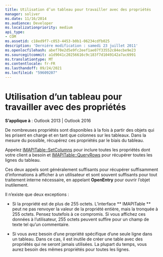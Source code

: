 ```yaml
---
title: Utilisation d’un tableau pour travailler avec des propriétés
manager: soliver
ms.date: 11/16/2014
ms.audience: Developer
ms.localizationpriority: medium
api_type:
- COM
ms.assetid: c18ed9f7-c053-4453-b0b1-06234cdfb025
description: 'Derniére modification : samedi 23 juillet 2011'
ms.openlocfilehash: abef70e2d5e9fc2eef1ae07f33552c84ecbe9e23
ms.sourcegitcommit: a1d9041c20256616c9c183f7d1049142a7ac6991
ms.translationtype: MT
ms.contentlocale: fr-FR
ms.lasthandoff: 09/24/2021
ms.locfileid: "59609207"
---
```

# <a name="using-a-table-to-work-with-properties"></a>Utilisation d’un tableau pour travailler avec des propriétés

  
  
**S’applique à** : Outlook 2013 | Outlook 2016 
  
De nombreuses propriétés sont disponibles à la fois à partir des objets qui les prisent en charge et en tant que colonnes sur les tableaux. Dans la mesure du possible, récupérez ces propriétés par le biais du tableau.
  
Appelez [IMAPITable::SetColumns](imapitable-setcolumns.md) pour inclure toutes les propriétés dont votre client a besoin et [IMAPITable::QueryRows](imapitable-queryrows.md) pour récupérer toutes les lignes du tableau. 
  
Ces deux appels sont généralement suffisants pour récupérer suffisamment d’informations à afficher à un utilisateur et sont souvent suffisants pour tout traitement interne nécessaire, en appelant **OpenEntry** pour ouvrir l’objet inutilement. 
  
Il n’existe que deux exceptions :
  
- Si la propriété est de plus de 255 octets. L’interface ** IMAPITable ** peut ne pas renvoyer la valeur de la propriété entière, mais la tronquée à 255 octets. Pensez toutefois à ce compromis. Si vous affichez ces données à l’utilisateur, 255 octets peuvent suffire pour un champ de texte tel qu’un commentaire. 
    
- Si vous avez besoin d’une propriété spécifique d’une seule ligne dans un tableau. Dans ce cas, il est inutile de créer une table avec des propriétés qui ne seront jamais utilisées. La plupart du temps, vous aurez besoin des mêmes propriétés pour toutes les lignes.
    

